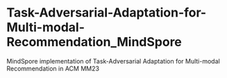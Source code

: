 # Task-Adversarial-Adaptation-for-Multi-modal-Recommendation_MindSpore
MindSpore implementation of Task-Adversarial Adaptation for Multi-modal Recommendation in ACM MM23

